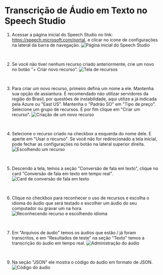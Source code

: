 # Transcrição de Áudio em Texto no Speech Studio

1. Acessar a página inicial do Speech Studio no link: https://speech.microsoft.com/portal, e clicar no ícone de configurações na lateral da barra de navegação.
![Página inicial do Speech Studio](images/img-1.jpg)

<br>

2. Se você não tiver nenhum recurso criado anteriormente, crie um novo no botão "+ Criar novo recurso".
![Tela de recursos](images/img-2.jpg)

<br>

3. Para criar um novo recurso, primeiro defina um nome a ele. Mantenha sua opção de assiantura. É recomendado não utilizar servidores da região do Brasil, por questões de instabilidade, aqui utilize a já indicada pela Azure ou "East US". Mantenha o "Padrão SO" em "Tipo de preço". Selecione um grupo de recursos. E por fim clique em "Criar um recurso".
![Criação de um novo recurso](images/img-3.jpg)

<br>

4. Selecione o recurso criado na checkbox a esquerda do nome dele. E aperte em "Usar o recurso". Se você não for redirecionado a tela inicial, pode fechar as configurações no botão na lateral superior direita.
![Escolhendo um recurso](images/img-4.jpg)

<br>

5. Descendo a tela, temos a seção "Conversão de fala em texto", clique no card "Conversão de fala em texto em tempo real".  
![Card de conversão de fala em texto](images/img-5.jpg)

<br>

6. Clique no checkbox para reconhecer o uso de recursos e escolha o idioma do áudio que será testado e escolher um áudio do seu computador ou gravar um na hora.
![Reconhecendo recurso e escolhendo idioma](images/img-6.jpg)

<br>

7. Em "Arquivos de áudio" temos os áudios que estão / já foram transcritos, e em "Resultados de teste" na seção "Texto" temos a transcrição do áudio em tempo real.
![Administração do áudio](images/img-7.jpg)

<br>

9. Na seção "JSON" ele mostra o código do áudio em formato de JSON.
![Código do áudio](images/img-8.jpg)